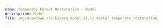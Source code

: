 ```yaml
---
name: Temperate Forest Restoration - Model
description: Model
file: img/drawdown_rrs-bioseq_model_v1.1c_master_temperate_restoration_mar2020.xlsm
---
```

